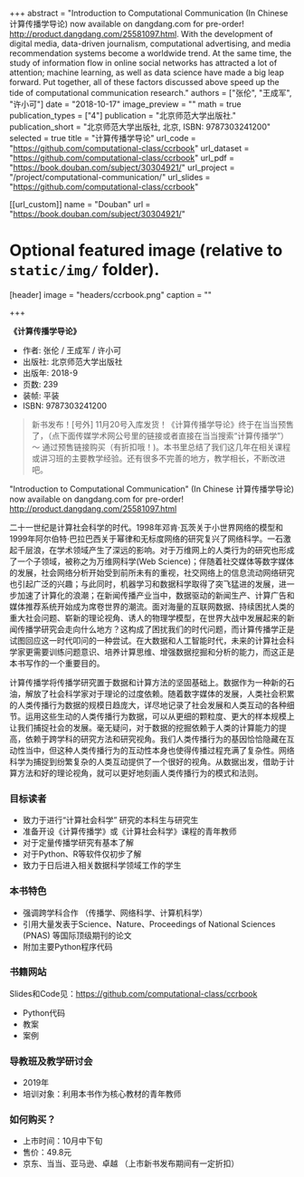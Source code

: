 +++
abstract = "Introduction to Computational Communication (In Chinese 计算传播学导论) now available on dangdang.com for pre-order! http://product.dangdang.com/25581097.html. With the development of digital media, data-driven journalism, computational advertising, and media recommendation systems become a worldwide trend. At the same time, the study of information flow in online social networks has attracted a lot of attention; machine learning, as well as data science have made a big leap forward. Put together, all of these factors discussed above speed up the tide of computational communication research."
authors = ["张伦", "王成军",  "许小可"]
date = "2018-10-17"
image_preview = ""
math = true
publication_types = ["4"]
publication = "北京师范大学出版社."
publication_short = "北京师范大学出版社, 北京, ISBN: 9787303241200"
selected = true
title = "计算传播学导论"
url_code = "https://github.com/computational-class/ccrbook"
url_dataset = "https://github.com/computational-class/ccrbook"
url_pdf = "https://book.douban.com/subject/30304921/"
url_project = "/project/computational-communication/"
url_slides = "https://github.com/computational-class/ccrbook"

[[url_custom]]
name = "Douban"
url = "https://book.douban.com/subject/30304921/"

# Optional featured image (relative to `static/img/` folder).
[header]
image = "headers/ccrbook.png"
caption = ""

+++

**《计算传播学导论》**

- 作者: 张伦 / 王成军 / 许小可
- 出版社: 北京师范大学出版社
- 出版年: 2018-9
- 页数: 239
- 装帧: 平装
- ISBN: 9787303241200

> 新书发布！[号外] 11月20号入库发货！《计算传播学导论》终于在当当预售了，（点下面传媒学术网公号里的链接或者直接在当当搜索“计算传播学”）～ 通过预售链接购买（有折扣哦！)。本书里总结了我们这几年在相关课程或讲习班的主要教学经验。还有很多不完善的地方，教学相长，不断改进吧。


"Introduction to Computational Communication" (In Chinese 计算传播学导论) now available on dangdang.com  for pre-order! http://product.dangdang.com/25581097.html

二十一世纪是计算社会科学的时代。1998年邓肯·瓦茨关于小世界网络的模型和1999年阿尔伯特·巴拉巴西关于幂律和无标度网络的研究复兴了网络科学。一石激起千层浪，在学术领域产生了深远的影响。对于万维网上的人类行为的研究也形成了一个子领域，被称之为万维网科学(Web Science)；伴随着社交媒体等数字媒体的发展，社会网络分析开始受到前所未有的重视，社交网络上的信息流动网络研究也引起广泛的兴趣；与此同时，机器学习和数据科学取得了突飞猛进的发展，进一步加速了计算化的浪潮；在新闻传播产业当中，数据驱动的新闻生产、计算广告和媒体推荐系统开始成为席卷世界的潮流。面对海量的互联网数据、持续困扰人类的重大社会问题、崭新的理论视角、诱人的物理学模型，在世界大战中发展起来的新闻传播学研究会走向什么地方？这构成了困扰我们的时代问题，而计算传播学正是试图回应这一时代叩问的一种尝试。在大数据和人工智能时代，未来的计算社会科学家更需要训练问题意识、培养计算思维、增强数据挖掘和分析的能力，而这正是本书写作的一个重要目的。

计算传播学将传播学研究置于数据和计算方法的坚固基础上。数据作为一种新的石油，解放了社会科学家对于理论的过度依赖。随着数字媒体的发展，人类社会积累的人类传播行为数据的规模日趋庞大，详尽地记录了社会发展和人类互动的各种细节。运用这些生动的人类传播行为数据，可以从更细的颗粒度、更大的样本规模上让我们捕捉社会的发展。毫无疑问，对于数据的挖掘依赖于人类的计算能力的提高，依赖于跨学科的研究方法和研究视角。我们人类传播行为的基因恰恰隐藏在互动性当中，但这种人类传播行为的互动性本身也使得传播过程充满了复杂性。网络科学为捕捉到纷繁复杂的人类互动提供了一个很好的视角。从数据出发，借助于计算方法和好的理论视角，就可以更好地刻画人类传播行为的模式和法则。

### 目标读者
- 致力于进行“计算社会科学” 研究的本科生与研究生
- 准备开设《计算传播学》或《计算社会科学》课程的青年教师
- 对于定量传播学研究有基本了解
- 对于Python、R等软件仅初步了解
- 致力于日后进入相关数据科学领域工作的学生

### 本书特色
- 强调跨学科合作 （传播学、网络科学、计算机科学）
- 引用大量发表于Science、Nature、Proceedings of National Sciences (PNAS) 等国际顶级期刊的论文
- 附加主要Python程序代码

### 书籍网站

Slides和Code见：https://github.com/computational-class/ccrbook

- Python代码  
- 教案
- 案例

### 导教班及教学研讨会

- 2019年
- 培训对象：利用本书作为核心教材的青年教师

### 如何购买？
- 上市时间：10月中下旬
- 售价：49.8元
- 京东、当当、亚马逊、卓越  （上市新书发布期间有一定折扣）
